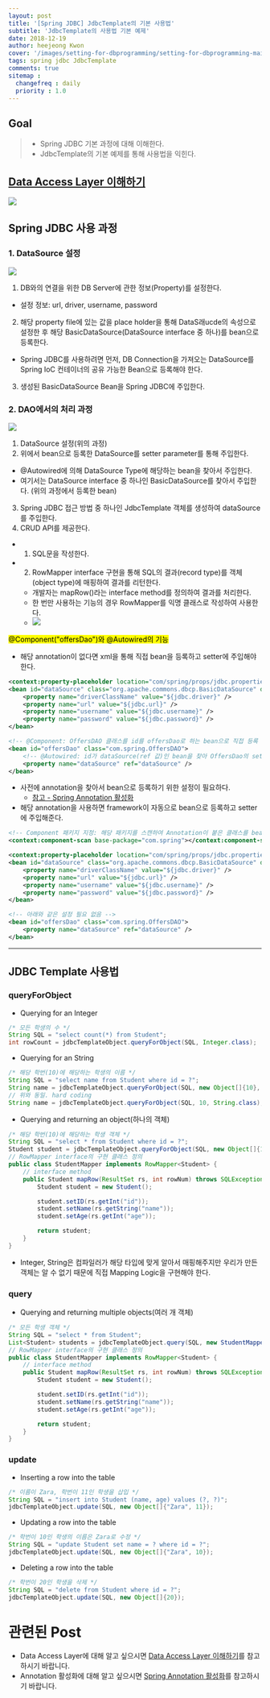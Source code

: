 ```yaml
---
layout: post
title: '[Spring JDBC] JdbcTemplate의 기본 사용법'
subtitle: 'JdbcTemplate의 사용법 기본 예제'
date: 2018-12-19
author: heejeong Kwon
cover: '/images/setting-for-dbprogramming/setting-for-dbprogramming-main2.png'
tags: spring jdbc JdbcTemplate
comments: true
sitemap :
  changefreq : daily
  priority : 1.0
---
```



## Goal
> - Spring JDBC 기본 과정에 대해 이해한다.
> - JdbcTemplate의 기본 예제를 통해 사용법을 익힌다.

## [Data Access Layer 이해하기](https://gmlwjd9405.github.io/2018/05/15/setting-for-db-programming.html)
![](/images/setting-for-dbprogramming/data-access-layer2.png)


## Spring JDBC 사용 과정 
### 1. DataSource 설정
![](/images/setting-for-dbprogramming/jdbc-process1.png)

1. DB와의 연결을 위한 DB Server에 관한 정보(Property)를 설정한다.
* 설정 정보: url, driver, username, password
2. 해당 property file에 있는 값을 place holder을 통해 DataS래ucde의 속성으로 설정한 후 해당 BasicDataSource(DataSource interface 중 하나)를 bean으로 등록한다.
* Spring JDBC를 사용하려면 먼저, DB Connection을 가져오는 DataSource를 Spring IoC 컨테이너의 공유 가능한 Bean으로 등록해야 한다.
3. 생성된 BasicDataSource Bean을 Spring JDBC에 주입한다.

### 2. DAO에서의 처리 과정
![](/images/setting-for-dbprogramming/jdbc-process2.png)

1. DataSource 설정(위의 과정)
2. 위에서 bean으로 등록한 DataSource를 setter parameter를 통해 주입한다.
* @Autowired에 의해 DataSource Type에 해당하는 bean을 찾아서 주입한다.
* 여기서는 DataSource interface 중 하나인 BasicDataSource를 찾아서 주입한다. (위의 과정에서 등록한 bean)
3. Spring JDBC 접근 방법 중 하나인 JdbcTemplate 객체를 생성하여 dataSource를 주입한다.
4. CRUD API를 제공한다.
* 1) SQL문을 작성한다.
* 2) RowMapper interface 구현을 통해 SQL의 결과(record type)를 객체(object type)에 매핑하여 결과를 리턴한다.
  * 개발자는 mapRow()라는 interface method를 정의하여 결과를 처리한다.
  * 한 번만 사용하는 기능의 경우 RowMapper를 익명 클래스로 작성하여 사용한다.
  * ![](/images/setting-for-dbprogramming/rowmapping-process.png)

<mark>@Component("offersDao")와 @Autowired의 기능</mark>
* 해당 annotation이 없다면 xml을 통해 직접 bean을 등록하고 setter에 주입해야 한다.

```xml
<context:property-placeholder location="com/spring/props/jdbc.properties"/>
<bean id="dataSource" class="org.apache.commons.dbcp.BasicDataSource" destroy-method="close">
    <property name="driverClassName" value="${jdbc.driver}" />
    <property name="url" value="${jdbc.url}" />
    <property name="username" value="${jdbc.username}" />
    <property name="password" value="${jdbc.password}" />
</bean>

<!-- @Component: OffersDAO 클래스를 id를 offersDao로 하는 bean으로 직접 등록 -->
<bean id="offersDao" class="com.spring.OffersDAO">
    <!-- @Autowired: id가 dataSource(ref 값)인 bean을 찾아 OffersDao의 setDataSource에 주입 -->
    <property name="dataSource" ref="dataSource" />
</bean>
```

* 사전에 annotation을 찾아서 bean으로 등록하기 위한 설정이 필요하다.
  * [참고 - Spring Annotation 활성화](https://gmlwjd9405.github.io/2018/12/18/spring-annotation-enable.html)
* 해당 annotation을 사용하면 framework이 자동으로 bean으로 등록하고 setter에 주입해준다.

```xml
<!-- Component 패키지 지정: 해당 패키지를 스캔하여 Annotation이 붙은 클래스를 bean으로 등록 -->
<context:component-scan base-package="com.spring"></context:component-scan>

<context:property-placeholder location="com/spring/props/jdbc.properties"/>
<bean id="dataSource" class="org.apache.commons.dbcp.BasicDataSource" destroy-method="close">
    <property name="driverClassName" value="${jdbc.driver}" />
    <property name="url" value="${jdbc.url}" />
    <property name="username" value="${jdbc.username}" />
    <property name="password" value="${jdbc.password}" />
</bean>

<!-- 아래와 같은 설정 필요 없음 -->
<bean id="offersDao" class="com.spring.OffersDAO">
    <property name="dataSource" ref="dataSource" />
</bean>
```

---

## JDBC Template 사용법 
### queryForObject
* Querying for an Integer
```java
/* 모든 학생의 수 */
String SQL = "select count(*) from Student"; 
int rowCount = jdbcTemplateObject.queryForObject(SQL, Integer.class);
```

* Querying for an String
```java
/* 해당 학번(10)에 해당하는 학생의 이름 */
String SQL = "select name from Student where id = ?"; 
String name = jdbcTemplateObject.queryForObject(SQL, new Object[]{10}, String.class);
// 위와 동일. hard coding
String name = jdbcTemplateObject.queryForObject(SQL, 10, String.class);
```

* Querying and returning an object(하나의 객체)
```java
/* 해당 학번(10)에 해당하는 학생 객체 */
String SQL = "select * from Student where id = ?"; 
Student student = jdbcTemplateObject.queryForObject(SQL, new Object[]{10}, new StudentMapper()); 
// RowMapper interface의 구현 클래스 정의 
public class StudentMapper implements RowMapper<Student> { 
    // interface method
    public Student mapRow(ResultSet rs, int rowNum) throws SQLException { 
        Student student = new Student(); 

        student.setID(rs.getInt("id")); 
        student.setName(rs.getString("name")); 
        student.setAge(rs.getInt("age")); 

        return student; 
    }
}
```
  * Integer, String은 컴파일러가 해당 타입에 맞게 알아서 매핑해주지만 우리가 만든 객체는 알 수 없기 때문에 직접 Mapping Logic을 구현해야 한다.

### query
* Querying and returning multiple objects(여러 개 객체)
```java
/* 모든 학생 객체 */
String SQL = "select * from Student"; 
List<Student> students = jdbcTemplateObject.query(SQL, new StudentMapper()); 
// RowMapper interface의 구현 클래스 정의 
public class StudentMapper implements RowMapper<Student> {
    // interface method
    public Student mapRow(ResultSet rs, int rowNum) throws SQLException { 
        Student student = new Student(); 

        student.setID(rs.getInt("id")); 
        student.setName(rs.getString("name")); 
        student.setAge(rs.getInt("age")); 

        return student; 
    } 
}
```

### update
* Inserting a row into the table
```java
/* 이름이 Zara, 학번이 11인 학생을 삽입 */
String SQL = "insert into Student (name, age) values (?, ?)"; 
jdbcTemplateObject.update(SQL, new Object[]{"Zara", 11});
```

* Updating a row into the table
```java
/* 학번이 10인 학생의 이름은 Zara로 수정 */
String SQL = "update Student set name = ? where id = ?"; 
jdbcTemplateObject.update(SQL, new Object[]{"Zara", 10});
```

* Deleting a row into the table
```java
/* 학번이 20인 학생을 삭제 */
String SQL = "delete from Student where id = ?"; 
jdbcTemplateObject.update(SQL, new Object[]{20});
```

# 관련된 Post
* Data Access Layer에 대해 알고 싶으시면 [Data Access Layer 이해하기](https://gmlwjd9405.github.io/2018/05/15/setting-for-db-programming.html)를 참고하시기 바랍니다.
* Annotation 활성화에 대해 알고 싶으시면 [Spring Annotation 활성화](https://gmlwjd9405.github.io/2018/12/18/spring-annotation-enable.html)를 참고하시기 바랍니다.

<!-- # References
> - []() -->
